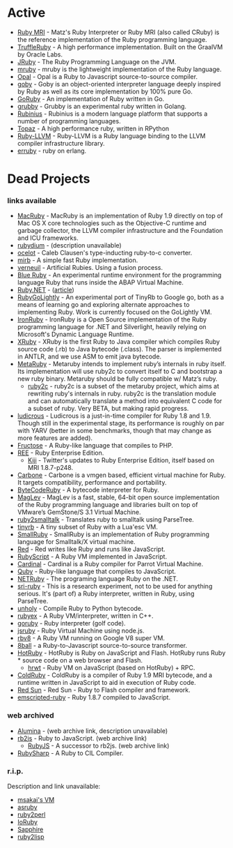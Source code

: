 # Active
* [Ruby MRI](https://github.com/ruby/ruby) - Matz's Ruby Interpreter or Ruby MRI (also called CRuby) is the reference implementation of the Ruby programming language.
* [TruffleRuby](https://github.com/oracle/truffleruby) - A high performance implementation. Built on the GraalVM by Oracle Labs.
* [JRuby](https://github.com/jruby/jruby) - The Ruby Programming Language on the JVM.
* [mruby](https://github.com/mruby/mruby) - mruby is the lightweight implementation of the Ruby language.
* [Opal](https://github.com/opal/opal#readme) - Opal is a Ruby to Javascript source-to-source compiler.
* [goby](https://github.com/goby-lang/goby) - Goby is an object-oriented interpreter language deeply inspired by Ruby as well as its core implementation by 100% pure Go.
* [GoRuby](https://github.com/goruby/goruby) - An implementation of Ruby written in Go.
* [grubby](https://github.com/grubby/grubby) - Grubby is an experimental ruby written in Golang.
* [Rubinius](https://github.com/rubinius/rubinius) - Rubinius is a modern language platform that supports a number of programming languages.
* [Topaz](https://github.com/topazproject/topaz) - A high performance ruby, written in RPython
* [Ruby-LLVM](https://github.com/ruby-llvm/ruby-llvm) - Ruby-LLVM is a Ruby language binding to the LLVM compiler infrastructure library.
* [erruby](https://github.com/johnlinvc/erruby) - ruby on erlang.


# Dead Projects
### links available
* [MacRuby](http://macruby.org/) - MacRuby is an implementation of Ruby 1.9 directly on top of Mac OS X core technologies such as the Objective-C runtime and garbage collector, the LLVM compiler infrastructure and the Foundation and ICU frameworks.
* [rubydium](https://github.com/lypanov/rubydium) - (description unavailable)
* [ocelot](https://github.com/cout/ocelot) - Caleb Clausen's type-inducting ruby-to-c converter.
* [mirb](https://github.com/Zoxc/mirb) - A simple fast Ruby implementation.
* [verneuil](https://github.com/kschiess/verneuil) - Artificial Rubies. Using a fusion process.
* [Blue Ruby](http://wiki.sdn.sap.com/wiki/display/Research/BlueRuby) - An experimental runtime environment for the programming language Ruby that runs inside the ABAP Virtual Machine.
* [Ruby.NET](https://code.google.com/p/rubydotnetcompiler/) - ([article](https://programmingzen.com/rubynet-is-dead/))
* [RubyGoLightly](https://github.com/feyeleanor/RubyGoLightly) - An experimental port of TinyRb to Google go, both as a means of learning go and exploring alternate approaches to implementing Ruby. Work is currently focused on the GoLightly VM.
* [IronRuby](http://www.ironruby.net/) - IronRuby is a Open Source implementation of the Ruby programming language for .NET and Silverlight, heavily relying on Microsoft's Dynamic Language Runtime.
* [XRuby](https://code.google.com/p/xruby/) - XRuby is the first Ruby to Java compiler which compiles Ruby source code (.rb) to Java bytecode (.class). The parser is implemented in ANTLR, and we use ASM to emit java bytecode.
* [MetaRuby](https://github.com/seattlerb/metaruby) - Metaruby intends to implement ruby’s internals in ruby itself. Its implementation will use ruby2c to convert itself to C and bootstrap a new ruby binary. Metaruby should be fully compatible w/ Matz’s ruby.
  * [ruby2c](https://github.com/seattlerb/ruby_to_c) - ruby2c is a subset of the metaruby project, which aims at rewriting ruby's internals in ruby. ruby2c is the translation module and can automatically translate a method into equivalent C code for a subset of ruby. Very BETA, but making rapid progress.
* [ludicrous](http://rubystuff.org/ludicrous/) - Ludicrous is a just-in-time compiler for Ruby 1.8 and 1.9. Though still in the experimental stage, its performance is roughly on par with YARV (better in some benchmarks, though that may change as more features are added).
* [Fructose](https://github.com/charliesome/Fructose) - A Ruby-like language that compiles to PHP.
* [REE](http://www.rubyenterpriseedition.com/) - Ruby Enterprise Edition.
  * [Kiji](https://github.com/twitter-forks/rubyenterpriseedition187-248) - Twitter's updates to Ruby Enterprise Edition, itself based on MRI 1.8.7-p248.
* [Carbone](http://www.nongnu.org/carbone/) - Carbone  is a  vmgen based,  efficient virtual  machine for  Ruby. It targets compatibility, performance and portability.
* [ByteCodeRuby](https://bitbucket.org/georgem/bytecoderuby) - A bytecode interpreter for Ruby.
* [MagLev](http://maglev.github.com/) - MagLev is a fast, stable, 64-bit open source implementation of the Ruby programming language and libraries built on top of VMware’s GemStone/S 3.1 Virtual Machine.
* [ruby2smalltalk](https://github.com/seattlerb/ruby2smalltalk) - Translates ruby to smalltalk using ParseTree.
* [tinyrb](https://github.com/macournoyer/tinyrb) - A tiny subset of Ruby with a Lua'esc VM.
* [SmallRuby](https://swing.fit.cvut.cz/projects/smallruby) - SmallRuby is an implementation of Ruby programming language for Smalltalk/X virtual machine.
* [Red](https://github.com/zhhz/red) - Red writes like Ruby and runs like JavaScript.
* [RubyScript](https://github.com/judofyr/rubyscript) - A Ruby VM implemented in JavaScript.
* [Cardinal](https://github.com/parrot/cardinal) - Cardinal is a Ruby compiler for Parrot Virtual Machine.
* [Quby](https://github.com/PlayMyCode/Quby) - Ruby-like language that compiles to JavaScript.
* [NETRuby](https://osdn.net/projects/netruby/) - The programing language Ruby on the .NET.
* [sri-ruby](http://code.google.com/p/sri-ruby/) - This is a research experiment, not to be used for anything serious. It's (part of) a Ruby interpreter, written in Ruby, using ParseTree.
* [unholy](https://github.com/whymirror/unholy) - Compile Ruby to Python bytecode.
* [rubyex](https://github.com/kivikakk/rubyex) - A Ruby VM/interpreter, written in C++.
* [goruby](http://rbjl.net/34-do-you-know-the-official-ruby-interpreter-goruby) - Ruby interpreter (golf code).
* [jsruby](https://github.com/ysbaddaden/jsruby) - Ruby Virtual Machine using node.js.
* [rbv8](https://github.com/macournoyer/rbv8) - A Ruby VM running on Google V8 super VM.
* [8ball](https://github.com/mattknox/8ball) - a Ruby-to-Javascript source-to-source transformer.
* [HotRuby](https://github.com/oneup/hotruby) - HotRuby is Ruby on JavaScript and Flash. HotRuby runs Ruby * source code on a web browser and Flash.
  * [hrwt](https://github.com/gimite/hrwt) - Ruby VM on JavaScript (based on HotRuby) + RPC.
* [ColdRuby](https://github.com/whitequark/coldruby) - ColdRuby is a compiler of Ruby 1.9 MRI bytecode, and a runtime written in JavaScript to aid in execution of Ruby code.
* [Red Sun](https://github.com/jonathanbranam/redsun) - Red Sun - Ruby to Flash compiler and framework.
* [emscripted-ruby](https://github.com/replit/emscripted-ruby) - Ruby 1.8.7 compiled to JavaScript.
### web archived
* [Alumina](https://web.archive.org/web/20050418024635/http://www.alumina-vm.org:8080/AluminaWiki) - (web archive link, description unavailable)
* [rb2js](https://web.archive.org/web/20161228094453/http://rb2js.rubyforge.org) - Ruby to JavaScript. (web archive link)
  * [RubyJS](https://web.archive.org/web/20120604193530/http://www.ntecs.de:80/blog/articles/2007/01/08/rubyjs-javascript-no-thank-you/) - A successor to rb2js. (web archive link)
* [RubySharp](https://web.archive.org/web/20140626103826/http://www.rubyclr.com/) - A Ruby to CIL Compiler.
### r.i.p.
Description and link unavailable:
* [msakai's VM]()
* [asruby]()
* [ruby2perl]()
* [IoRuby]()
* [Sapphire]()
* [ruby2lisp]()